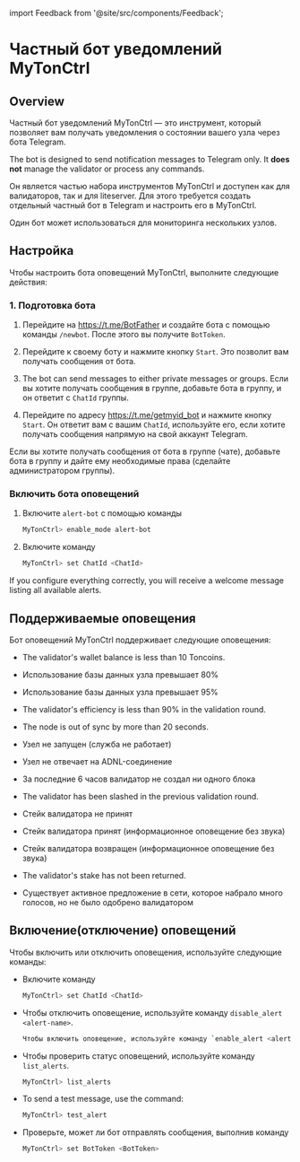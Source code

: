 import Feedback from '@site/src/components/Feedback';

# Частный бот уведомлений MyTonCtrl

## Overview

Частный бот уведомлений MyTonCtrl — это инструмент, который позволяет вам получать уведомления о состоянии вашего узла через бота Telegram.

The bot is designed to send notification messages to Telegram only. It **does not** manage the validator or process any commands.

Он является частью набора инструментов MyTonCtrl и доступен как для валидаторов, так и для liteserver. Для этого требуется создать отдельный частный бот в Telegram и настроить его в MyTonCtrl.

Один бот может использоваться для мониторинга нескольких узлов.

## Настройка

Чтобы настроить бота оповещений MyTonCtrl, выполните следующие действия:

### 1. Подготовка бота

1. Перейдите на https://t.me/BotFather и создайте бота с помощью команды `/newbot`. После этого вы получите `BotToken`.

2. Перейдите к своему боту и нажмите кнопку `Start`. Это позволит вам получать сообщения от бота.

3. The bot can send messages to either private messages or groups. Если вы хотите получать сообщения в группе, добавьте бота в группу, и он ответит с `ChatId` группы.

4. Перейдите по адресу https://t.me/getmyid_bot и нажмите кнопку `Start`. Он ответит вам с вашим `ChatId`, используйте его, если хотите получать сообщения напрямую на свой аккаунт Telegram.

Если вы хотите получать сообщения от бота в группе (чате), добавьте бота в группу и дайте ему необходимые права (сделайте администратором группы).

### Включить бота оповещений

1. Включите `alert-bot` с помощью команды

    ```bash
    MyTonCtrl> enable_mode alert-bot
    ```

2. Включите команду

    ```bash
    MyTonCtrl> set ChatId <ChatId>
    ```

If you configure everything correctly, you will receive a welcome message listing all available alerts.

## Поддерживаемые оповещения

Бот оповещений MyTonCtrl поддерживает следующие оповещения:

- The validator's wallet balance is less than 10 Toncoins.

- Использование базы данных узла превышает 80%

- Использование базы данных узла превышает 95%

- The validator's efficiency is less than 90% in the validation round.

- The node is out of sync by more than 20 seconds.

- Узел не запущен (служба не работает)

- Узел не отвечает на ADNL-соединение

- За последние 6 часов валидатор не создал ни одного блока

- The validator has been slashed in the previous validation round.

- Стейк валидатора не принят

- Стейк валидатора принят (информационное оповещение без звука)

- Стейк валидатора возвращен (информационное оповещение без звука)

- The validator's stake has not been returned.

- Существует активное предложение в сети, которое набрало много голосов, но не было одобрено валидатором

## Включение(отключение) оповещений

Чтобы включить или отключить оповещения, используйте следующие команды:

- Включите команду
    ```bash
    MyTonCtrl> set ChatId <ChatId>
    ```
- Чтобы отключить оповещение, используйте команду `disable_alert <alert-name>`.
    ```bash
    Чтобы включить оповещение, используйте команду `enable_alert <alert-name>`.
    ```
- Чтобы проверить статус оповещений, используйте команду `list_alerts`.
    ```bash
    MyTonCtrl> list_alerts
    ```
- To send a test message, use the command:
    ```bash
    MyTonCtrl> test_alert
    ```
- Проверьте, может ли бот отправлять сообщения, выполнив команду
    ```bash
    MyTonCtrl> set BotToken <BotToken>
    ```

<Feedback />

